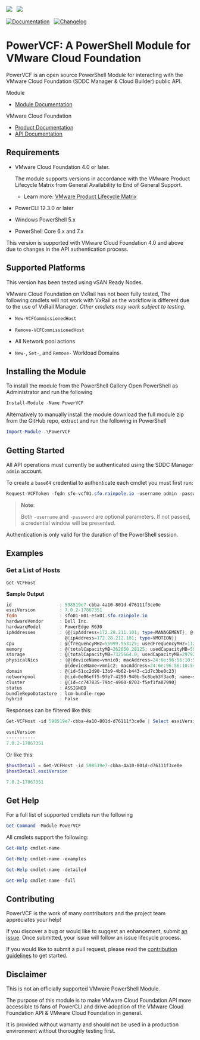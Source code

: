 ![](https://img.shields.io/powershellgallery/v/PowerVCF?style=for-the-badge&logo=powershell&logoColor=white)&nbsp;&nbsp; 
![](https://img.shields.io/powershellgallery/dt/PowerVCF?style=for-the-badge&logo=powershell&logoColor=white)

[<img alt="Documentation" src="https://img.shields.io/badge/Documentation-Read-blue?style=for-the-badge&logo=readthedocs&logoColor=white">][module-documentation]&nbsp;&nbsp; 
[<img alt="Changelog" src="https://img.shields.io/badge/Changelog-Read-blue?style=for-the-badge">](CHANGELOG.md)


# PowerVCF: A PowerShell Module for VMware Cloud Foundation

PowerVCF is an open source PowerShell Module for interacting with the VMware Cloud Foundation (SDDC Manager & Cloud Builder) public API.

Module
* [Module Documentation][module-documentation]

VMware Cloud Foundation
* [Product Documentation][product-documentation]
* [API Documentation][api-documentation]

## Requirements

* VMware Cloud Foundation 4.0 or later.

    The module supports versions in accordance with the VMware Product Lifecycle Matrix from General Availability to End of General Support.

    * Learn more: [VMware Product Lifecycle Matrix][product-lifecycle-matrix]

* PowerCLI 12.3.0 or later
* Windows PowerShell 5.x
* PowerShell Core 6.x and 7.x

This version is supported with VMware Cloud Foundation 4.0 and above due to changes in the API authentication process.

## Supported Platforms

This version has been tested using vSAN Ready Nodes.

VMware Cloud Foundation on VxRail has not been fully tested, The following cmdlets will not work with VxRail as the workflow is different due to the use of VxRail Manager. _Other cmdlets may work subject to testing._

* `New-VCFCommissionedHost`

* `Remove-VCFCommissionedHost`

* All Network pool actions

* `New-`, `Set-`, and `Remove-` Workload Domains

## Installing the Module

To install the module from the PowerShell Gallery Open PowerShell as Administrator and run the following

```powershell
Install-Module -Name PowerVCF
```

Alternatively to manually install the module download the full module zip from the GitHub repo, extract and run the following in PowerShell

```powershell
Import-Module .\PowerVCF
```

## Getting Started

All API operations must currently be authenticated using the SDDC Manager `admin` account.

To create a `base64` credential to authenticate each cmdlet you must first run:

```powershell
Request-VCFToken -fqdn sfo-vcf01.sfo.rainpole.io -username admin -password VMw@re1!
```

> **Note**: 
> 
> Both `-username` and `-password` are optional parameters. If not passed, a credential window will be presented.

Authentication is only valid for the duration of the PowerShell session.

## Examples

### Get a List of Hosts

`Get-VCFHost`

**Sample Output**

```powershell
id                  : 598519e7-cbba-4a10-801d-d76111f3ce0e
esxiVersion         : 7.0.2-17867351
fqdn                : sfo01-m01-esx01.sfo.rainpole.io
hardwareVendor      : Dell Inc.
hardwareModel       : PowerEdge R630
ipAddresses         : {@{ipAddress=172.28.211.101; type=MANAGEMENT}, @{ipAddress=172.28.213.101; type=VSAN},
                      @{ipAddress=172.28.212.101; type=VMOTION}}
cpu                 : @{frequencyMHz=55999.953125; usedFrequencyMHz=11209.0; cores=28; cpuCores=System.Object[]}
memory              : @{totalCapacityMB=262050.28125; usedCapacityMB=59413.0}
storage             : @{totalCapacityMB=7325664.0; usedCapacityMB=297924.625; disks=System.Object[]}
physicalNics        : {@{deviceName=vmnic0; macAddress=24:6e:96:56:10:50}, @{deviceName=vmnic1; macAddress=24:6e:96:56:10:52},
                      @{deviceName=vmnic2; macAddress=24:6e:96:56:10:54}, @{deviceName=vmnic3; macAddress=24:6e:96:56:10:55}}
domain              : @{id=51cc2d90-13b9-4b62-b443-c1d7c3be0c23}
networkpool         : @{id=0e06eff5-9fe7-4299-940b-5c8beb3f3ac0; name=sfo-m01-np01}
cluster             : @{id=cc747835-79bc-4900-8703-f5ef1fa87990}
status              : ASSIGNED
bundleRepoDatastore : lcm-bundle-repo
hybrid              : False
```

Responses can be filtered like this:

```powershell
Get-VCFHost -id 598519e7-cbba-4a10-801d-d76111f3ce0e | Select esxiVersion
```

```powershell
esxiVersion
-----------
7.0.2-17867351
```

Or like this:

```powershell
$hostDetail = Get-VCFHost -id 598519e7-cbba-4a10-801d-d76111f3ce0e
$hostDetail.esxiVersion
```

```powershell
7.0.2-17867351
```

## Get Help

For a full list of supported cmdlets run the following

```powershell
Get-Command -Module PowerVCF
```

All cmdlets support the following:

```powershell
Get-Help cmdlet-name

Get-Help cmdlet-name -examples

Get-Help cmdlet-name -detailed

Get-Help cmdlet-name -full
```

## Contributing

PowerVCF is the work of many contributors and the project team appreciates your help!

If you discover a bug or would like to suggest an enhancement, submit [an issue][issues]. Once submitted, your issue will follow an issue lifecycle process.

If you would like to submit a pull request, please read the [contribution guidelines][contributing] to get started.

## Disclaimer
This is not an officially supported VMware PowerShell Module.

The purpose of this module is to make VMware Cloud Foundation API more accessible to fans of PowerCLI and drive adoption of the VMware Cloud Foundation API & VMware Cloud Foundation in general.

It is provided without warranty and should not be used in a production environment without thoroughly testing first.

[contributing]: CONTRIBUTING.md
[issues]: /issues
[api-documentation]: https://developer.vmware.com/apis/1181/vmware-cloud-foundation
[module-documentation]: https://vmware.github.io/powershell-module-for-vmware-cloud-foundation/docs
[product-documentation]: https://docs.vmware.com/en/VMware-Cloud-Foundation
[product-lifecycle-matrix]: https://lifecycle.vmware.com
